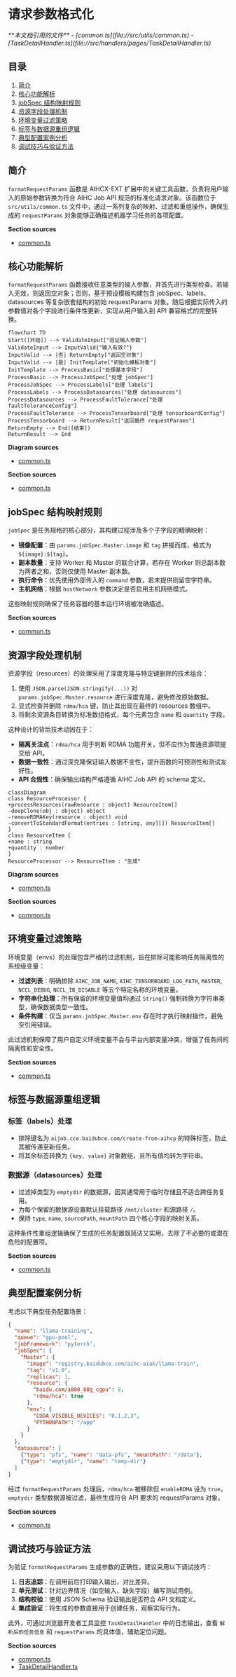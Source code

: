 # 请求参数格式化

<cite>
**本文档引用的文件**
- [common.ts](file://src/utils/common.ts)
- [TaskDetailHandler.ts](file://src/handlers/pages/TaskDetailHandler.ts)
</cite>

## 目录
1. [简介](#简介)
2. [核心功能解析](#核心功能解析)
3. [jobSpec 结构映射规则](#jobspec-结构映射规则)
4. [资源字段处理机制](#资源字段处理机制)
5. [环境变量过滤策略](#环境变量过滤策略)
6. [标签与数据源重组逻辑](#标签与数据源重组逻辑)
7. [典型配置案例分析](#典型配置案例分析)
8. [调试技巧与验证方法](#调试技巧与验证方法)

## 简介
`formatRequestParams` 函数是 AIHCX-EXT 扩展中的关键工具函数，负责将用户输入的原始参数转换为符合 AIHC Job API 规范的标准化请求对象。该函数位于 `src/utils/common.ts` 文件中，通过一系列复杂的映射、过滤和重组操作，确保生成的 `requestParams` 对象能够正确描述机器学习任务的各项配置。

**Section sources**
- [common.ts](file://src/utils/common.ts#L106-L250)

## 核心功能解析
`formatRequestParams` 函数接收任意类型的输入参数，并首先进行类型检查。若输入无效，则返回空对象；否则，基于预设模板构建包含 jobSpec、labels、datasources 等复杂嵌套结构的初始 requestParams 对象。随后根据实际传入的参数值对各个字段进行条件性更新，实现从用户输入到 API 兼容格式的完整转换。

```mermaid
flowchart TD
Start([开始]) --> ValidateInput["验证输入参数"]
ValidateInput --> InputValid{"输入有效?"}
InputValid --> |否| ReturnEmpty["返回空对象"]
InputValid --> |是| InitTemplate["初始化模板对象"]
InitTemplate --> ProcessBasic["处理基本字段"]
ProcessBasic --> ProcessJobSpec["处理 jobSpec"]
ProcessJobSpec --> ProcessLabels["处理 labels"]
ProcessLabels --> ProcessDatasources["处理 datasources"]
ProcessDatasources --> ProcessFaultTolerance["处理 faultToleranceConfig"]
ProcessFaultTolerance --> ProcessTensorboard["处理 tensorboardConfig"]
ProcessTensorboard --> ReturnResult["返回最终 requestParams"]
ReturnEmpty --> End([结束])
ReturnResult --> End
```

**Diagram sources**
- [common.ts](file://src/utils/common.ts#L106-L250)

**Section sources**
- [common.ts](file://src/utils/common.ts#L106-L250)

## jobSpec 结构映射规则
`jobSpec` 是任务规格的核心部分，其构建过程涉及多个子字段的精确映射：

- **镜像配置**：由 `params.jobSpec.Master.image` 和 `tag` 拼接而成，格式为 `${image}:${tag}`。
- **副本数量**：支持 Worker 和 Master 的联合计算，若存在 Worker 则总副本数为两者之和，否则仅使用 Master 副本数。
- **执行命令**：优先使用外部传入的 `command` 参数，若未提供则留空字符串。
- **主机网络**：根据 `hostNetwork` 参数决定是否启用主机网络模式。

这些映射规则确保了任务容器的基本运行环境被准确描述。

**Section sources**
- [common.ts](file://src/utils/common.ts#L106-L250)

## 资源字段处理机制
资源字段（resources）的处理采用了深度克隆与特定键删除的技术组合：

1. 使用 `JSON.parse(JSON.stringify(...))` 对 `params.jobSpec.Master.resource` 进行深度克隆，避免修改原始数据。
2. 显式检查并删除 `rdma/hca` 键，防止其出现在最终的 resources 数组中。
3. 将剩余资源条目转换为标准数组格式，每个元素包含 `name` 和 `quantity` 字段。

这种设计的背后技术动因在于：
- **隔离关注点**：`rdma/hca` 用于判断 RDMA 功能开关，但不应作为普通资源项提交给 API。
- **数据一致性**：通过深克隆保证输入数据不变性，提升函数的可预测性和测试友好性。
- **API 合规性**：确保输出结构严格遵循 AIHC Job API 的 schema 定义。

```mermaid
classDiagram
class ResourceProcessor {
+processResources(rawResource : object) ResourceItem[]
-deepClone(obj : object) object
-removeRDMAKey(resource : object) void
-convertToStandardFormat(entries : [string, any][]) ResourceItem[]
}
class ResourceItem {
+name : string
+quantity : number
}
ResourceProcessor --> ResourceItem : "生成"
```

**Diagram sources**
- [common.ts](file://src/utils/common.ts#L106-L250)

**Section sources**
- [common.ts](file://src/utils/common.ts#L106-L250)

## 环境变量过滤策略
环境变量（envs）的处理包含严格的过滤机制，旨在排除可能影响任务隔离性的系统级变量：

- **过滤列表**：明确排除 `AIHC_JOB_NAME`, `AIHC_TENSORBOARD_LOG_PATH`, `MASTER`, `NCCL_DEBUG`, `NCCL_IB_DISABLE` 等五个特定名称的环境变量。
- **字符串化处理**：所有保留的环境变量值均通过 `String()` 强制转换为字符串类型，确保数据类型一致性。
- **条件构建**：仅当 `params.jobSpec.Master.env` 存在时才执行映射操作，避免空引用错误。

此过滤机制保障了用户自定义环境变量不会与平台内部变量冲突，增强了任务间的隔离性和安全性。

**Section sources**
- [common.ts](file://src/utils/common.ts#L106-L250)

## 标签与数据源重组逻辑
### 标签（labels）处理
- 排除键名为 `aijob.cce.baidubce.com/create-from-aihcp` 的特殊标签，防止其被传递至新任务。
- 将其余标签转换为 `{key, value}` 对象数组，且所有值均转为字符串。

### 数据源（datasources）处理
- 过滤掉类型为 `emptydir` 的数据源，因其通常用于临时存储且不适合跨任务复用。
- 为每个保留的数据源设置默认挂载路径 `/mnt/cluster` 和源路径 `/`。
- 保持 `type`, `name`, `sourcePath`, `mountPath` 四个核心字段的映射关系。

这种条件性重组逻辑确保了生成的任务配置既简洁又实用，去除了不必要的或潜在危险的配置项。

**Section sources**
- [common.ts](file://src/utils/common.ts#L106-L250)

## 典型配置案例分析
考虑以下典型任务配置场景：

```json
{
  "name": "llama-training",
  "queue": "gpu-pool",
  "jobFramework": "pytorch",
  "jobSpec": {
    "Master": {
      "image": "registry.baidubce.com/aihc-aiak/llama-train",
      "tag": "v1.0",
      "replicas": 1,
      "resource": {
        "baidu.com/a800_80g_cgpu": 8,
        "rdma/hca": true
      },
      "env": {
        "CUDA_VISIBLE_DEVICES": "0,1,2,3",
        "PYTHONPATH": "/app"
      }
    }
  },
  "datasource": [
    {"type": "pfs", "name": "data-pfs", "mountPath": "/data"},
    {"type": "emptydir", "name": "temp-dir"}
  ]
}
```

经过 `formatRequestParams` 处理后，`rdma/hca` 被移除但 `enableRDMA` 设为 `true`，`emptydir` 类型数据源被过滤，最终生成符合 API 要求的 requestParams 对象。

**Section sources**
- [common.ts](file://src/utils/common.ts#L106-L250)

## 调试技巧与验证方法
为验证 `formatRequestParams` 生成参数的正确性，建议采用以下调试技巧：

1. **日志追踪**：在调用前后打印输入输出，对比差异。
2. **单元测试**：针对边界情况（如空输入、缺失字段）编写测试用例。
3. **结构校验**：使用 JSON Schema 验证输出是否符合 API 文档定义。
4. **集成验证**：将生成的参数直接用于创建任务，观察实际行为。

此外，可通过浏览器开发者工具监控 `TaskDetailHandler` 中的日志输出，查看 `解析后的任务信息` 和 `requestParams` 的具体值，辅助定位问题。

**Section sources**
- [common.ts](file://src/utils/common.ts#L106-L250)
- [TaskDetailHandler.ts](file://src/handlers/pages/TaskDetailHandler.ts#L148-L193)
